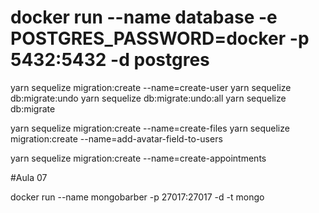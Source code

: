 # docker run --name database -e POSTGRES_PASSWORD=docker -p 5432:5432 -d postgres

yarn sequelize migration:create --name=create-user
yarn sequelize db:migrate:undo
yarn sequelize db:migrate:undo:all
yarn sequelize db:migrate

yarn sequelize migration:create --name=create-files
yarn sequelize migration:create --name=add-avatar-field-to-users

yarn sequelize migration:create --name=create-appointments

#Aula 07

docker run --name mongobarber -p 27017:27017 -d -t mongo
